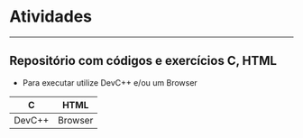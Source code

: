 # Atividades
---
## Repositório com códigos e exercícios C, HTML
- Para executar utilize DevC++ e/ou um Browser

|C|HTML|
|-|-|
|DevC++|Browser|
